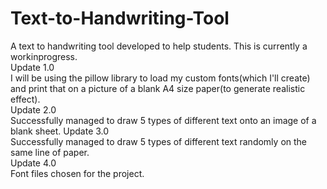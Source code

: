 # Text-to-Handwriting-Tool
A text to handwriting tool developed to help students. This is currently a workinprogress.  
Update 1.0  
I will be using the pillow library to load my custom fonts(which I'll create) and print that on a picture of a blank A4 size paper(to generate realistic effect).  
Update 2.0  
Successfully managed to draw 5 types of different text onto an image of a blank sheet.
Update 3.0  
Successfully managed to draw 5 types of different text randomly on the same line of paper.  
Update 4.0  
Font files chosen for the project.

